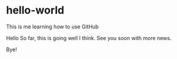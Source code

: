 # hello-world
This is me learning how to use GitHub

Hello
So far, this is going well I think. See you soon with more news.

Bye!
